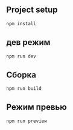 ## Project setup
```bash
npm install
```

## дев режим 
```bash
npm run dev
```

## Сборка 
```bash
npm run build
```

## Режим превью
```bash
npm run preview
```
